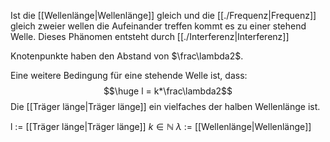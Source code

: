 Ist die [[Wellenlänge|Wellenlänge]] gleich und die [[./Frequenz|Frequenz]] gleich zweier wellen die Aufeinander treffen kommt es zu einer stehend Welle. Dieses Phänomen entsteht durch [[./Interferenz|Interferenz]]

Knotenpunkte haben den Abstand von $\frac\lambda2$.

Eine weitere Bedingung für eine stehende Welle ist, dass: 
$$\huge l = k*\frac\lambda2$$
Die [[Träger länge|Träger länge]] ein vielfaches der halben Wellenlänge ist.

l := [[Träger länge|Träger länge]]
$k \in \mathbb N$
$\lambda$ := [[Wellenlänge|Wellenlänge]]

